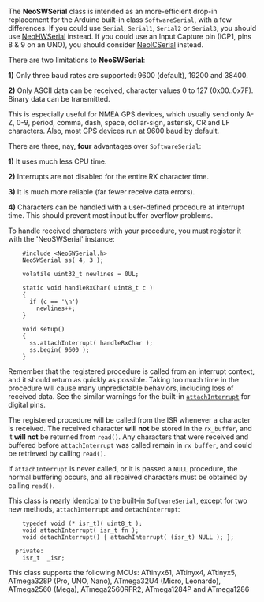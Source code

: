 The **NeoSWSerial** class is intended as an more-efficient drop-in replacement for the Arduino built-in class `SoftwareSerial`, with a few differences.  If you could use `Serial`, `Serial1`, `Serial2` or `Serial3`, you should use [NeoHWSerial](https://github.com/SlashDevin/NeoHWSerial) instead.  If you could use an Input Capture pin (ICP1, pins 8 & 9 on an UNO), you should consider  [NeoICSerial](https://github.com/SlashDevin/NeoICSerial) instead.

There are two limitations to **NeoSWSerial**:

**1)** Only three baud rates are supported: 9600 (default), 19200 and 38400.

**2)** Only ASCII data can be received, character values 0 to 127 (0x00..0x7F).  Binary data can be transmitted.

This is especially useful for NMEA GPS devices, which usually send only A-Z, 0-9, period, comma, dash, space, dollar-sign, asterisk, CR and LF characters.  Also, most GPS devices run at 9600 baud by default.

There are three, nay, **four** advantages over `SoftwareSerial`:

**1)** It uses much less CPU time.

**2)** Interrupts are not disabled for the entire RX character time.

**3)** It is much more reliable (far fewer receive data errors).

**4)** Characters can be handled with a user-defined procedure at interrupt time.  This should prevent most input buffer overflow problems.

To handle received characters with your procedure, you must register it with the 'NeoSWSerial' instance:

```
    #include <NeoSWSerial.h>
    NeoSWSerial ss( 4, 3 );
    
    volatile uint32_t newlines = 0UL;
    
    static void handleRxChar( uint8_t c )
    {
      if (c == '\n')
        newlines++;
    }
    
    void setup()
    {
      ss.attachInterrupt( handleRxChar );
      ss.begin( 9600 );
    }
```

Remember that the registered procedure is called from an interrupt context, and it should return as quickly as possible.  Taking too much time in the procedure will cause many unpredictable behaviors, including loss of received data.  See the similar warnings for the built-in [`attachInterrupt`](https://www.arduino.cc/en/Reference/AttachInterrupt) for digital pins.

The registered procedure will be called from the ISR whenever a character is received.  The received character **will not** be stored in the `rx_buffer`, and it **will not** be returned from `read()`.  Any characters that were received and buffered before `attachInterrupt` was called remain in `rx_buffer`, and could be retrieved by calling `read()`.

If `attachInterrupt` is never called, or it is passed a `NULL` procedure, the normal buffering occurs, and all received characters must be obtained by calling `read()`.

This class is nearly identical to the built-in `SoftwareSerial`, except for two new methods, `attachInterrupt` and `detachInterrupt`:

```
    typedef void (* isr_t)( uint8_t );
    void attachInterrupt( isr_t fn );
    void detachInterrupt() { attachInterrupt( (isr_t) NULL ); };

  private:
    isr_t  _isr;
```

This class supports the following MCUs: ATtinyx61, ATtinyx4, ATtinyx5, ATmega328P (Pro, UNO, Nano), ATmega32U4 (Micro, Leonardo), ATmega2560 (Mega), ATmega2560RFR2, ATmega1284P and ATmega1286
